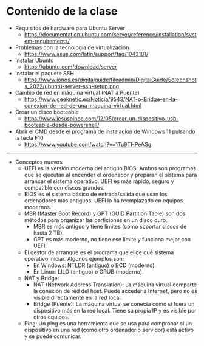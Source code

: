 # Contenido de la clase

- Requisitos de hardware para Ubuntu Server
  - https://documentation.ubuntu.com/server/reference/installation/system-requirements/
- Problemas con la tecnología de virtualización
  - https://www.asus.com/latin/support/faq/1043181/
- Instalar Ubuntu
  - https://ubuntu.com/download/server
- Instalar el paquete SSH
  - https://www.ionos.es/digitalguide/fileadmin/DigitalGuide/Screenshots_2022/ubuntu-server-ssh-setup.png
- Cambio de red en máquina virtual (NAT a Puente)
  - https://www.geeknetic.es/Noticia/9543/NAT-o-Bridge-en-la-conexion-de-red-de-una-maquina-virtual.html
- Crear un disco booteable
  - https://www.jesusninoc.com/12/05/crear-un-dispositivo-usb-booteable-desde-powershell/
- Abrir el CMD desde el programa de instalación de Windows 11 pulsando la tecla F10
  - https://www.youtube.com/watch?v=1Tu9THPeASg

-----------

- Conceptos nuevos
  - UEFI es la versión moderna del antiguo BIOS. Ambos son programas que se ejecutan al encender el ordenador y preparan el sistema para arrancar el sistema operativo. UEFI es más rápido, seguro y compatible con discos grandes.
  - BIOS es el sistema básico de entrada/salida que usan los ordenadores más antiguos. UEFI lo ha reemplazado en equipos modernos.
  - MBR (Master Boot Record) y GPT (GUID Partition Table) son dos métodos para organizar las particiones en un disco duro.
    - MBR es más antiguo y tiene límites (como soportar discos de hasta 2 TB).
    - GPT es más moderno, no tiene ese límite y funciona mejor con UEFI.
  - El gestor de arranque es el programa que elige qué sistema operativo iniciar. Algunos ejemplos son:
    - En Windows: NTLDR (antiguo) o BCD (moderno).
    - En Linux: LILO (antiguo) o GRUB (moderno).
  - NAT y Bridge:
    - NAT (Network Address Translation): La máquina virtual comparte la conexión de red del host. Puede acceder a Internet, pero no es visible directamente en la red local.
    - Bridge (Puente): La máquina virtual se conecta como si fuera un dispositivo más en la red local. Tiene su propia IP y es visible por otros equipos.
  - Ping: Un ping es una herramienta que se usa para comprobar si un dispositivo en una red (como otro ordenador o servidor) está activo y se puede comunicar.

